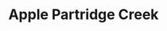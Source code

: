 ---
title: "Apple Partridge Creek"
url: /clinton-township/apple-partridge-creek/
shop: Elektronik
---